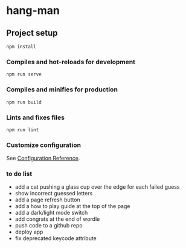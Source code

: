 # hang-man

## Project setup
```
npm install
```

### Compiles and hot-reloads for development
```
npm run serve
```

### Compiles and minifies for production
```
npm run build
```

### Lints and fixes files
```
npm run lint
```

### Customize configuration
See [Configuration Reference](https://cli.vuejs.org/config/).


### to do list 
- add a cat pushing a glass cup over the edge for each failed guess
- show incorrect guessed letters 
- add a page refresh button 
- add a how to play guide at the top of the page 
- add a dark/light mode switch
- add congrats at the end of wordle
- push code to a github repo  
- deploy app 
- fix deprecated keycode attribute
